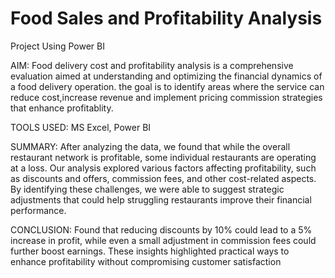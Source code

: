 # Food Sales and Profitability Analysis
Project Using Power BI

AIM: Food delivery cost and profitability analysis is a comprehensive evaluation aimed at understanding and optimizing the financial dynamics of a food delivery operation. the goal is to identify areas where the service can reduce cost,increase revenue and implement pricing commission strategies that enhance profitablity.

TOOLS USED: MS Excel, Power BI

SUMMARY: After analyzing the data, we found that while the overall restaurant network is profitable, some individual restaurants are operating at a loss. Our analysis explored various factors affecting profitability, such as discounts and offers, commission fees, and other cost-related aspects. By identifying these challenges, we were able to suggest strategic adjustments that could help struggling restaurants improve their financial performance.

CONCLUSION: Found that reducing discounts by 10% could lead to a 5% increase in profit, while even a small adjustment in commission fees could further boost earnings. These insights highlighted practical ways to enhance profitability without compromising customer satisfaction
